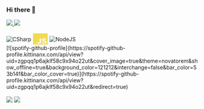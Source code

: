 ### Hi there 👋
<div>
  <a href="https://github.com/mhfgomes">
   <img  width="400em"  src="https://github-readme-stats.vercel.app/api?username=mhfgomes&show_icons=true&theme=dark&hide_border=true"/>
  </a>
  <a href="https://github.com/mhfgomes/github-readme-stats">
    <img width="310em"  src="https://github-readme-stats.vercel.app/api/top-langs?username=mhfgomes&show_icons=true&theme=dark&locale=en&layout=compact&hide_border=true" />
  </a>
</div>
<div style="display: inline_block"><br>
  <img align="center" alt="CSharp" height="30" width="40" src="https://cdn.jsdelivr.net/gh/devicons/devicon/icons/csharp/csharp-plain.svg">
  <img align="center" alt="Js" height="30" width="40" src="https://raw.githubusercontent.com/devicons/devicon/master/icons/javascript/javascript-plain.svg">
  <img align="center" alt="NodeJS" height="30" width="40" src="https://cdn.jsdelivr.net/gh/devicons/devicon/icons/nodejs/nodejs-original.svg">
</div>
<div>
  [![spotify-github-profile](https://spotify-github-profile.kittinanx.com/api/view?uid=zgpqq1p6ajklf58c9x94o22ut&cover_image=true&theme=novatorem&show_offline=true&background_color=121212&interchange=false&bar_color=53b14f&bar_color_cover=true)](https://spotify-github-profile.kittinanx.com/api/view?uid=zgpqq1p6ajklf58c9x94o22ut&redirect=true)
</div>
<br>
<div>
  <a href="https://instagram.com/mario.hfg/" target="_blank"><img src="https://img.shields.io/badge/-Instagram-ED088E?style=for-the-badge&logo=instagram&logoColor=white" target="_blank"></a> 
  <a href="https://discord.com/users/569221225130491905/" target="_blank"><img src="https://img.shields.io/badge/-Discord-7289da?style=for-the-badge&logo=discord&logoColor=white" target="_blank"></a> 
</div>
